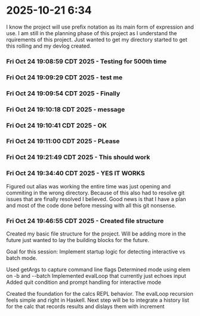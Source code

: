 # 2025-10-21 6:34

I know the project will use prefix notation as its main form of expression and use. I am still in the planning phase of this project as I understand the rquirements of this project. Just wanted to get my directory started to get this rolling and my devlog created.

 ### Fri Oct 24 19:08:59 CDT 2025 - Testing for 500th time
 ### Fri Oct 24 19:09:29 CDT 2025 - test me
 ### Fri Oct 24 19:09:54 CDT 2025 - Finally
 ### Fri Oct 24 19:10:18 CDT 2025 - message
 ### Fri Oct 24 19:10:41 CDT 2025 - OK
 ### Fri Oct 24 19:11:00 CDT 2025 - PLease
 ### Fri Oct 24 19:21:49 CDT 2025 - This should work
 ### Fri Oct 24 19:34:40 CDT 2025 - YES IT WORKS
Figured out alias was working the entire time was just opening and commiting in the wrong directory. Because of this also had to resolve git issues that are finally resolved I believed. Good news is that I have a plan and most of the code done before messing with all this git nonsense.

 ### Fri Oct 24 19:46:55 CDT 2025 - Created file structure
 Created my basic file structure for the project. Will be adding more in the future just wanted to lay the building blocks for the future.



 Goal for this session: Implement startup logic for detecting interactive vs batch mode.

 Used getArgs to capture command line flags 
 Determined mode using elem on -b and --batch
 Implemented evalLoop that currently just echoes input
 Added quit condition and prompt handling for interactive mode

 Created the foundation for the calcs REPL behavior. The evalLoop recursion feels simple and right in Haskell. Next step will be to integrate a history list for the calc that records results and dislays them with increment

